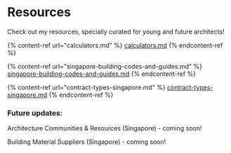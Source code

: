 # Resources

Check out my resources, specially curated for young and future architects!

{% content-ref url="calculators.md" %}
[calculators.md](calculators.md)
{% endcontent-ref %}

{% content-ref url="singapore-building-codes-and-guides.md" %}
[singapore-building-codes-and-guides.md](singapore-building-codes-and-guides.md)
{% endcontent-ref %}

{% content-ref url="contract-types-singapore.md" %}
[contract-types-singapore.md](contract-types-singapore.md)
{% endcontent-ref %}



### Future updates:

Architecture Communities & Resources (Singapore) - coming soon!

Building Material Suppliers (Singapore) - coming soon!

